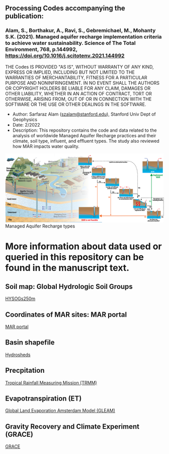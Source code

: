 ## Processing Codes accompanying the publication: 
### Alam, S., Borthakur, A., Ravi, S., Gebremichael, M., Mohanty S.K. (2021). Managed aquifer recharge implementation criteria to achieve water sustainability. Science of The Total Environment, 768, p.144992, https://doi.org/10.1016/j.scitotenv.2021.144992


THE Codes IS PROVIDED "AS IS", WITHOUT WARRANTY OF ANY KIND, EXPRESS OR IMPLIED, INCLUDING BUT NOT LIMITED TO THE WARRANTIES OF MERCHANTABILITY, FITNESS FOR A PARTICULAR PURPOSE AND NONINFRINGEMENT. IN NO EVENT SHALL THE AUTHORS OR COPYRIGHT HOLDERS BE LIABLE FOR ANY CLAIM, DAMAGES OR OTHER LIABILITY, WHETHER IN AN ACTION OF CONTRACT, TORT OR OTHERWISE, ARISING FROM, OUT OF OR IN CONNECTION WITH THE SOFTWARE OR THE USE OR OTHER DEALINGS IN THE SOFTWARE.


* Author: Sarfaraz Alam (szalam@stanford.edu), Stanford Univ Dept of Geophysics 
* Date: 2/2022
* Description: This repository contains the code and data related to the analysis of worldwide Managed Aquifer Recharge practices and their climate, soil type, influent, and effluent types. The study also reviewed how MAR impacts water quality. 

<img src="02_figures/MAR_Abstract_picture.png" alt="drawing" width="600"> <br>
Managed Aquifer Recharge types

# More information about data used or queried in this repository can be found in the manuscript text.


## Soil map: Global Hydrologic Soil Groups
[HYSOGs250m](https://daac.ornl.gov/cgi-bin/dsviewer.pl?ds_id=1566)

## Coordinates of MAR sites: MAR portal
[MAR portal](https://apps.geodan.nl/igrac/ggis-viewer/viewer/globalmar/public/default)

## Basin shapefile
[Hydrosheds](https://www.hydrosheds.org/page/hydrobasins)

## Precpitation
[Tropical Rainfall Measuring Mission (TRMM)](https://gpm.nasa.gov/missions/trmm)

## Evapotranspiration (ET)
[Global Land Evaporation Amsterdam Model (GLEAM)](https://www.gleam.eu/)

## Gravity Recovery and Climate Experiment (GRACE)
[GRACE](https://podaac.jpl.nasa.gov/datasetlist?ids=Collections:ProcessingLevel&values=GRACE-FO:*3*&search=%22GRACE-FO%22&view=list)
